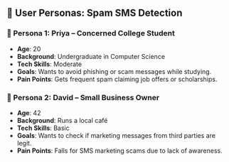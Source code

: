 ## 📄 User Personas: Spam SMS Detection

### 👤 Persona 1: Priya – Concerned College Student
- **Age**: 20  
- **Background**: Undergraduate in Computer Science  
- **Tech Skills**: Moderate  
- **Goals**: Wants to avoid phishing or scam messages while studying.
- **Pain Points**: Gets frequent spam claiming job offers or scholarships.

### 👤 Persona 2: David – Small Business Owner
- **Age**: 42  
- **Background**: Runs a local café  
- **Tech Skills**: Basic  
- **Goals**: Wants to check if marketing messages from third parties are legit.
- **Pain Points**: Falls for SMS marketing scams due to lack of awareness.

